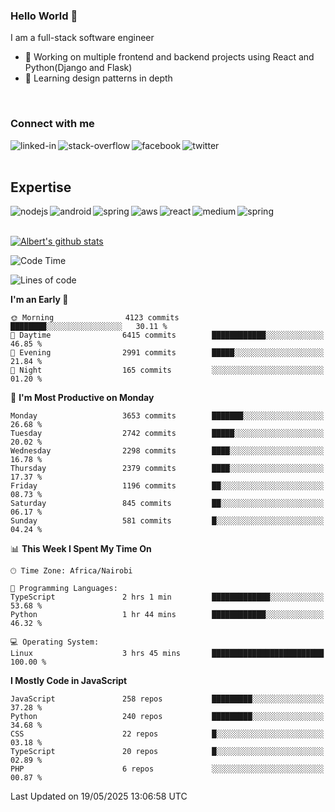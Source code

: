 

### Hello World 👋
I am a full-stack software engineer
- 🔭 Working on multiple frontend and backend projects using React and Python(Django and Flask)
- 🌱 Learning design patterns in depth

<br>

### Connect with me

[<img align="left" alt="linked-in" src="https://img.shields.io/badge/linkedin-%230077B5.svg?&style=for-the-badge&logo=linkedin&logoColor=white" />](https://www.linkedin.com/in/albert-byrone/)

<!-- [<img align="left" alt="medium" src="https://img.shields.io/badge/medium-%2312100E.svg?&style=for-the-badge&logo=medium&logoColor=white" />](https://56faisal.medium.com/) -->

[<img align="left" alt="stack-overflow" src="https://img.shields.io/badge/stack%20overflow-FE7A16?logo=stack-overflow&logoColor=white&style=for-the-badge" />](https://stackoverflow.com/users/11916317/albert-byrone)

[<img align="left" alt="facebook" src="https://img.shields.io/badge/facebook-%231877F2.svg?&style=for-the-badge&logo=facebook&logoColor=white" />](https://web.facebook.com/albert.byrone.1/)

[<img align="left" alt="twitter" src="https://img.shields.io/badge/twitter-%231DA1F2.svg?&style=for-the-badge&logo=twitter&logoColor=white" />](https://twitter.com/byrone_albert)

<br>

<br>

## Expertise
<img align="left" alt="nodejs" src="https://img.shields.io/badge/python%20-%2343853D.svg?&style=for-the-badge&logo=node.js&logoColor=white" />
<img align="left" alt="android" src="https://img.shields.io/badge/Flask-3DDC84?logo=android&logoColor=white&style=for-the-badge" />
<img align="left" alt="spring" src="https://img.shields.io/badge/drf%20-%236DB33F.svg?&style=for-the-badge&logo=spring&logoColor=white" />
<img align="left" alt="aws" src="https://img.shields.io/badge/django%20AWS-%23232F3E?logo=amazon-aws&logoColor=white&style=for-the-badge" />
<img align="left" alt="react" src="https://img.shields.io/badge/react%20-%2320232a.svg?&style=for-the-badge&logo=react&logoColor=%2361DAFB" />
<img align="left" alt="medium" src="https://img.shields.io/badge/Angular-%23316192.svg?&style=for-the-badge&logo=postgresql&logoColor=white" />
<img align="left" alt="spring" src="https://img.shields.io/badge/Javascript%20-%236DB33F.svg?&style=for-the-badge&logo=spring&logoColor=white" />
<br>
<br>


[![Albert's github stats](https://github-readme-stats.vercel.app/api?username=Albert-Byrone&count_private=true&show_icons=true&theme=radical&hide_rank=false)](https://github.com/anuraghazra/github-readme-stats)

<!-- [![Top Langs](https://github-readme-stats.vercel.app/api/top-langs/?username=Albert-Byrone&layout=compact)](https://github.com/anuraghazra/github-readme-stats) -->

<!--
**Albert-Byrone/Albert-Byrone** is a ✨ _special_ ✨ repository because its `README.md` (this file) appears on your GitHub profile.

Here are some ideas to get you started:

- 🔭 I’m currently working on ...
- 🌱 I’m currently learning ...
- 👯 I’m looking to collaborate on ...
- 🤔 I’m looking for help with ...
- 💬 Ask me about ...
- 📫 How to reach me: ...
- 😄 Pronouns: ...
- ⚡ Fun fact: ...
-->


<!--START_SECTION:waka-->
![Code Time](http://img.shields.io/badge/Code%20Time-1%2C855%20hrs%2025%20mins-blue)

![Lines of code](https://img.shields.io/badge/From%20Hello%20World%20I%27ve%20Written-84.6%20million%20lines%20of%20code-blue)

**I'm an Early 🐤** 

```text
🌞 Morning                4123 commits        ████████░░░░░░░░░░░░░░░░░   30.11 % 
🌆 Daytime                6415 commits        ████████████░░░░░░░░░░░░░   46.85 % 
🌃 Evening                2991 commits        █████░░░░░░░░░░░░░░░░░░░░   21.84 % 
🌙 Night                  165 commits         ░░░░░░░░░░░░░░░░░░░░░░░░░   01.20 % 
```
📅 **I'm Most Productive on Monday** 

```text
Monday                   3653 commits        ███████░░░░░░░░░░░░░░░░░░   26.68 % 
Tuesday                  2742 commits        █████░░░░░░░░░░░░░░░░░░░░   20.02 % 
Wednesday                2298 commits        ████░░░░░░░░░░░░░░░░░░░░░   16.78 % 
Thursday                 2379 commits        ████░░░░░░░░░░░░░░░░░░░░░   17.37 % 
Friday                   1196 commits        ██░░░░░░░░░░░░░░░░░░░░░░░   08.73 % 
Saturday                 845 commits         ██░░░░░░░░░░░░░░░░░░░░░░░   06.17 % 
Sunday                   581 commits         █░░░░░░░░░░░░░░░░░░░░░░░░   04.24 % 
```


📊 **This Week I Spent My Time On** 

```text
🕑︎ Time Zone: Africa/Nairobi

💬 Programming Languages: 
TypeScript               2 hrs 1 min         █████████████░░░░░░░░░░░░   53.68 % 
Python                   1 hr 44 mins        ████████████░░░░░░░░░░░░░   46.32 % 

💻 Operating System: 
Linux                    3 hrs 45 mins       █████████████████████████   100.00 % 
```

**I Mostly Code in JavaScript** 

```text
JavaScript               258 repos           █████████░░░░░░░░░░░░░░░░   37.28 % 
Python                   240 repos           █████████░░░░░░░░░░░░░░░░   34.68 % 
CSS                      22 repos            █░░░░░░░░░░░░░░░░░░░░░░░░   03.18 % 
TypeScript               20 repos            █░░░░░░░░░░░░░░░░░░░░░░░░   02.89 % 
PHP                      6 repos             ░░░░░░░░░░░░░░░░░░░░░░░░░   00.87 % 
```




 Last Updated on 19/05/2025 13:06:58 UTC
<!--END_SECTION:waka-->
